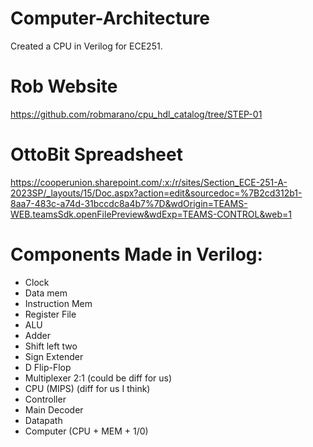 # Computer-Architecture
Created a CPU in Verilog for ECE251.

# Rob Website 
https://github.com/robmarano/cpu_hdl_catalog/tree/STEP-01

# OttoBit Spreadsheet 
https://cooperunion.sharepoint.com/:x:/r/sites/Section_ECE-251-A-2023SP/_layouts/15/Doc.aspx?action=edit&sourcedoc=%7B2cd312b1-8aa7-483c-a74d-31bccdc8a4b7%7D&wdOrigin=TEAMS-WEB.teamsSdk.openFilePreview&wdExp=TEAMS-CONTROL&web=1

# Components Made in Verilog:
- Clock 
- Data mem
- Instruction Mem
- Register File
- ALU
- Adder
- Shift left two
- Sign Extender
- D Flip-Flop
- Multiplexer 2:1 (could be diff for us)
- CPU (MIPS) (diff for us I think)
- Controller
- Main Decoder
- Datapath
- Computer (CPU + MEM + 1/0)

 
